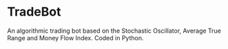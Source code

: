 # TradeBot
An algorithmic trading bot based on the Stochastic Oscillator, Average True Range and Money Flow Index. Coded in Python.
